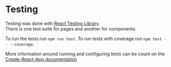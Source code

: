# Testing 

Testing was done with [React Testing Library](https://testing-library.com/docs/react-testing-library/intro/).<br>
There is one test suite for pages and another for components.<br>

To run the tests run `npm run test`. 
To run tests with coverage run `npm test -- --coverage`.

More information around running and configuring tests can be count on the [Create-React-App documentation](https://create-react-app.dev/docs/running-tests/)
